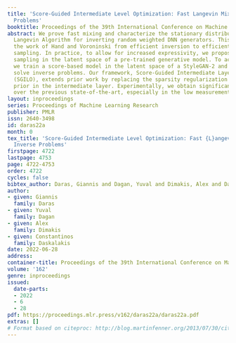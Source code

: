 ```yaml
---
title: 'Score-Guided Intermediate Level Optimization: Fast Langevin Mixing for Inverse
  Problems'
booktitle: Proceedings of the 39th International Conference on Machine Learning
abstract: We prove fast mixing and characterize the stationary distribution of the
  Langevin Algorithm for inverting random weighted DNN generators. This result extends
  the work of Hand and Voroninski from efficient inversion to efficient posterior
  sampling. In practice, to allow for increased expressivity, we propose to do posterior
  sampling in the latent space of a pre-trained generative model. To achieve that,
  we train a score-based model in the latent space of a StyleGAN-2 and we use it to
  solve inverse problems. Our framework, Score-Guided Intermediate Layer Optimization
  (SGILO), extends prior work by replacing the sparsity regularization with a generative
  prior in the intermediate layer. Experimentally, we obtain significant improvements
  over the previous state-of-the-art, especially in the low measurement regime.
layout: inproceedings
series: Proceedings of Machine Learning Research
publisher: PMLR
issn: 2640-3498
id: daras22a
month: 0
tex_title: 'Score-Guided Intermediate Level Optimization: Fast {L}angevin Mixing for
  Inverse Problems'
firstpage: 4722
lastpage: 4753
page: 4722-4753
order: 4722
cycles: false
bibtex_author: Daras, Giannis and Dagan, Yuval and Dimakis, Alex and Daskalakis, Constantinos
author:
- given: Giannis
  family: Daras
- given: Yuval
  family: Dagan
- given: Alex
  family: Dimakis
- given: Constantinos
  family: Daskalakis
date: 2022-06-28
address:
container-title: Proceedings of the 39th International Conference on Machine Learning
volume: '162'
genre: inproceedings
issued:
  date-parts:
  - 2022
  - 6
  - 28
pdf: https://proceedings.mlr.press/v162/daras22a/daras22a.pdf
extras: []
# Format based on citeproc: http://blog.martinfenner.org/2013/07/30/citeproc-yaml-for-bibliographies/
---
```

